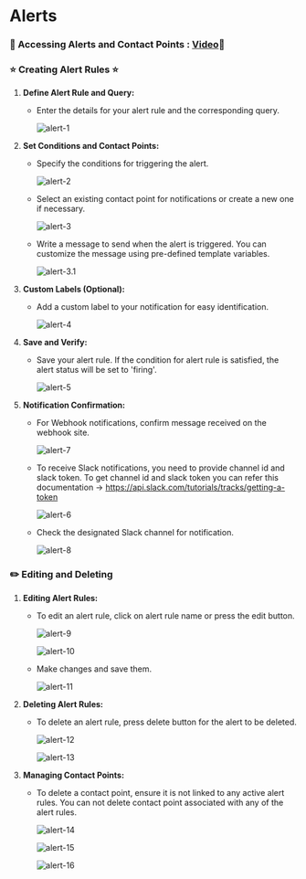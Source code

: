 
#  Alerts 

### 📌 Accessing Alerts and Contact Points : [Video](../static/img/alert-overview.mp4)👀

### ⭐ Creating Alert Rules ⭐

1. **Define Alert Rule and Query:**
   - Enter the details for your alert rule and the corresponding query.

      ![alert-1](../static/img/alert-1.png)

2. **Set Conditions and Contact Points:**
   - Specify the conditions for triggering the alert.

      ![alert-2](../static/img/alert-2.png)

   - Select an existing contact point for notifications or create a new one if necessary.

      ![alert-3](../static/img/alert-3.png)

   - Write a message to send when the alert is triggered. You can customize the message using pre-defined template variables.

      ![alert-3.1](../static/img/alert-3.1.png)

3. **Custom Labels (Optional):**
   - Add a custom label to your notification for easy identification.

      ![alert-4](../static/img/alert-4.png)

4. **Save and Verify:**
   - Save your alert rule. If the condition for alert rule is satisfied, the alert status will be set to 'firing'.

      ![alert-5](../static/img/alert-5.png)

5. **Notification Confirmation:**
   - For Webhook notifications, confirm message received on the webhook site.

      ![alert-7](../static/img/alert-7.png)

   - To receive Slack notifications, you need to provide channel id and slack token. To get channel id and slack token you can refer this documentation -> https://api.slack.com/tutorials/tracks/getting-a-token

      ![alert-6](../static/img/alert-6.png)

   - Check the designated Slack channel for notification.

      ![alert-8](../static/img/alert-8.png)

### ✏️ Editing and Deleting

1. **Editing Alert Rules:**
   - To edit an alert rule, click on alert rule name or press the edit button.

      ![alert-9](../static/img/alert-9.png)

      ![alert-10](../static/img/alert-10.png)

   - Make changes and save them.

      ![alert-11](../static/img/alert-11.png)

2. **Deleting Alert Rules:**
   - To delete an alert rule, press delete button for the alert to be deleted.

      ![alert-12](../static/img/alert-12.png)

      ![alert-13](../static/img/alert-13.png)


3. **Managing Contact Points:**
   -  To delete a contact point, ensure it is not linked to any active alert rules. You can not delete contact point associated with any of the alert rules.

      ![alert-14](../static/img/alert-14.png)

      ![alert-15](../static/img/alert-15.png)

      ![alert-16](../static/img/alert-16.png)